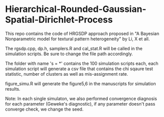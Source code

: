 # Hierarchical-Rounded-Gaussian-Spatial-Dirichlet-Process
This repo contains the code of HRGSDP approach proposed in "A Bayesian Nonparametric model for textural pattern heterogeneity" by Li, X et all. 

The rgsdp.cpp, dp.h, samplers.R and cal_stat.R will be called in the simulation scripts. Be sure to change the file path accordingly.

The folder with name 's = *' contains the 100 simulation scripts each, each simulation script will generate a csv file that contains the chi sqaure test statistic, number of clusters as well as mis-assignment rate.

figure_simu.R will generate the figure5,6 in the manuscripts for simulation results.

Note: In each single simulaton, we also performed convergence diagnosis for each parameter (Geweke's diagnostic), if any parameter doesn't pass converge check, we change the seed.
